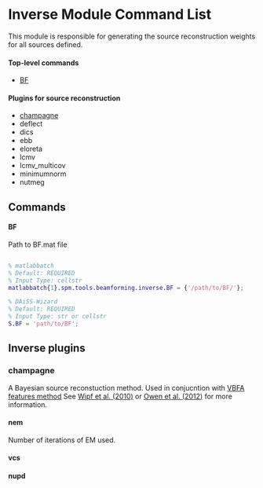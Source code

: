 # Inverse Module Command List
This module is responsible for generating the source reconstruction weights for all sources defined.

#### Top-level commands
- [BF](#BF)

#### Plugins for source reconstruction

- [champagne](#champagne)
- deflect
- dics
- ebb
- eloreta
- lcmv
- lcmv_multicov
- minimumnorm
- nutmeg

## Commands
#### BF
Path to BF.mat file

```matlab

% matlabbatch
% Default: REQUIRED
% Input Type: cellstr
matlabbatch{1}.spm.tools.beamforming.inverse.BF = {'/path/to/BF/'};

% DAiSS-Wizard
% Default: REQUIRED
% Input Type: str or cellstr
S.BF = 'path/to/BF';
```

## Inverse plugins
### champagne

A Bayesian source reconstuction method. Used in conjucntion with [VBFA features method](03_features.md#vbfa) See [Wipf et al. (2010)](https://doi.org/10.1016/j.neuroimage.2009.06.083) or [Owen et al. (2012)](https://doi.org/10.1016/j.neuroimage.2011.12.027) for more information. 

#### nem

Number of iterations of EM used.

#### vcs

#### nupd

